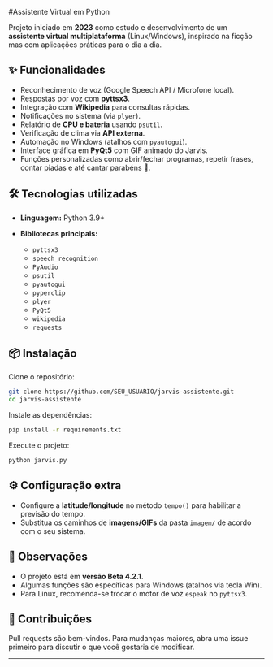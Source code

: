 #Assistente Virtual em Python

Projeto iniciado em **2023** como estudo e desenvolvimento de um **assistente virtual multiplataforma** (Linux/Windows), inspirado na ficção mas com aplicações práticas para o dia a dia.

## ✨ Funcionalidades

* Reconhecimento de voz (Google Speech API / Microfone local).
* Respostas por voz com **pyttsx3**.
* Integração com **Wikipedia** para consultas rápidas.
* Notificações no sistema (via `plyer`).
* Relatório de **CPU e bateria** usando `psutil`.
* Verificação de clima via **API externa**.
* Automação no Windows (atalhos com `pyautogui`).
* Interface gráfica em **PyQt5** com GIF animado do Jarvis.
* Funções personalizadas como abrir/fechar programas, repetir frases, contar piadas e até cantar parabéns 🎉.

## 🛠️ Tecnologias utilizadas

* **Linguagem:** Python 3.9+
* **Bibliotecas principais:**

  * `pyttsx3`
  * `speech_recognition`
  * `PyAudio`
  * `psutil`
  * `pyautogui`
  * `pyperclip`
  * `plyer`
  * `PyQt5`
  * `wikipedia`
  * `requests`

## 📦 Instalação

Clone o repositório:

```bash
git clone https://github.com/SEU_USUARIO/jarvis-assistente.git
cd jarvis-assistente
```

Instale as dependências:

```bash
pip install -r requirements.txt
```

Execute o projeto:

```bash
python jarvis.py
```

## ⚙️ Configuração extra

* Configure a **latitude/longitude** no método `tempo()` para habilitar a previsão do tempo.
* Substitua os caminhos de **imagens/GIFs** da pasta `imagem/` de acordo com o seu sistema.

## 📌 Observações

* O projeto está em **versão Beta 4.2.1**.
* Algumas funções são específicas para Windows (atalhos via tecla Win).
* Para Linux, recomenda-se trocar o motor de voz `espeak` no `pyttsx3`.

## 🤝 Contribuições

Pull requests são bem-vindos. Para mudanças maiores, abra uma issue primeiro para discutir o que você gostaria de modificar.

---
